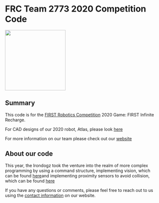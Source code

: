 # FRC Team 2773 2020 Competition Code

<img src="https://github.com/IronDogz2773/images/blob/master/IMG_1741.png" width =200>

## Summary
This code is for the [FIRST Robotics Competition](http://www.firstinspires.org/robotics/frc) 2020 Game: FIRST Infinite Recharge. 

For CAD designs of our 2020 robot, Atlas, please look [here](https://www.youtube.com)

For more information on our team please check out our [website](http://www.team2773.org)

## About our code
This year, the Irondogz took the venture into the realm of more complex programming by using a command structure, implementing vision, which can be found [here](youtube.com)and implementing proximity sensors to avoid collision, which can be found [here](https://youtube.com)

If you have any questions or comments, please feel free to reach out to us using the [contact information](http://www.team2773.org/client/social.html) on our website.
